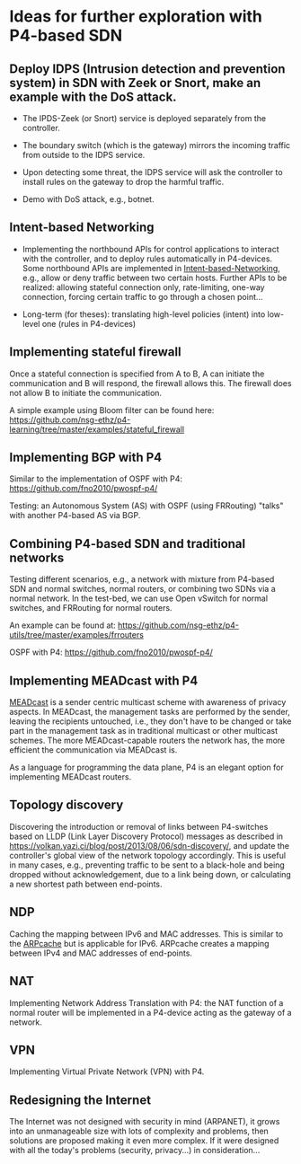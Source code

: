 # Ideas for further exploration with P4-based SDN

## Deploy IDPS (Intrusion detection and prevention system) in SDN with Zeek or Snort, make an example with the DoS attack.

+ The IPDS-Zeek (or Snort) service is deployed separately from the controller.

+ The boundary switch (which is the gateway) mirrors the incoming traffic from outside to the IDPS service.
  
+ Upon detecting some threat, the IDPS service will ask the controller to install rules on the gateway to drop the harmful traffic.

+ Demo with DoS attack, e.g., botnet.


## Intent-based Networking
  
+ Implementing the northbound APIs for control applications to interact with the controller, and to deploy rules automatically in P4-devices. Some northbound APIs are implemented in [Intent-based-Networking](../Intent-based-Networking), e.g., allow or deny traffic between two certain hosts. Further APIs to be realized: allowing stateful connection only, rate-limiting, one-way connection, forcing certain traffic to go through a chosen point...

+ Long-term (for theses): translating high-level policies (intent) into low-level one (rules in P4-devices)

## Implementing stateful firewall

Once a stateful connection is specified from A to B, A can initiate the communication and B will respond, the firewall allows this. The firewall does not allow B to initiate the communication.

A simple example using Bloom filter can be found here: https://github.com/nsg-ethz/p4-learning/tree/master/examples/stateful_firewall

## Implementing BGP with P4

Similar to the implementation of OSPF with P4: https://github.com/fno2010/pwospf-p4/

Testing: an Autonomous System (AS)  with OSPF (using FRRouting) "talks" with another P4-based AS via BGP.

## Combining P4-based SDN and traditional networks

Testing different scenarios, e.g., a network with mixture from P4-based SDN and normal switches, normal routers, or combining two SDNs via a normal network. In the test-bed, we can use Open vSwitch for normal switches, and FRRouting for normal routers.

An example can be found at: https://github.com/nsg-ethz/p4-utils/tree/master/examples/frrouters

OSPF with P4: https://github.com/fno2010/pwospf-p4/


## Implementing MEADcast with P4

[MEADcast](https://www.iariajournals.org/security/tocv12n12.html) is a sender centric multicast scheme with awareness of privacy aspects.  In MEADcast, the management tasks are performed by the sender, leaving the recipients untouched, i.e., they don't have to be changed or take part in the management task as in traditional multicast or other multicast schemes. The more MEADcast-capable routers the network has, the more efficient the communication via MEADcast is.

As a language for programming the data plane, P4 is an elegant option for implementing MEADcast routers.


## Topology discovery

Discovering the introduction or removal of links between P4-switches based on LLDP (Link Layer Discovery Protocol) messages as described in https://volkan.yazi.ci/blog/post/2013/08/06/sdn-discovery/, and update the controller's global view of the network topology accordingly. This is useful in many cases, e.g., preventing traffic to be sent to a black-hole and being dropped without acknowledgement, due to a link being down, or calculating a new shortest path between end-points.


## NDP

Caching the mapping between IPv6 and MAC addresses. This is similar to the [ARPcache](../ARPcache) but is applicable for IPv6. ARPcache creates a mapping between IPv4 and MAC addresses of end-points.


## NAT

Implementing Network Address Translation with P4: the NAT function of a normal router will be implemented in a P4-device acting as the gateway of a network.

## VPN

Implementing Virtual Private Network (VPN) with P4.

## Redesigning the Internet

The Internet was not designed with security in mind (ARPANET), it grows into an unmanageable size with lots of complexity and problems, then solutions are proposed making it even more complex. If it were designed with all the today's problems (security, privacy...) in consideration...
